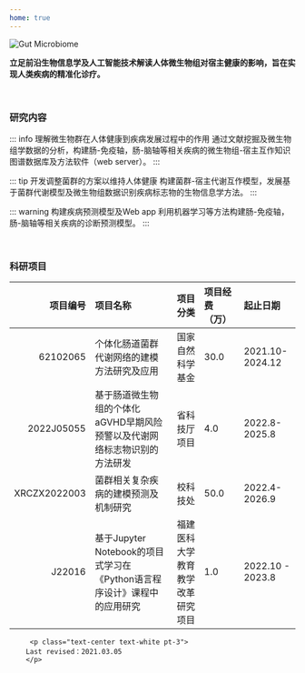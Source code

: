 ```yaml
---
home: true
---
```


![Gut Microbiome](https://images.squarespace-cdn.com/content/v1/5aa84edaf793922ad7a32f48/1530472563594-BD4SODXTT6GJZHKEEUNJ/AdobeStock_92533760_gut+microbiome.jpeg)


**立足前沿生物信息学及人工智能技术解读人体微生物组对宿主健康的影响，旨在实现人类疾病的精准化诊疗。**

<br>

### 研究内容


::: info 理解微生物群在人体健康到疾病发展过程中的作用
通过文献挖掘及微生物组学数据的分析，构建肠-免疫轴，肠-脑轴等相关疾病的微生物组-宿主互作知识图谱数据库及方法软件（web server）。
:::

::: tip 开发调整菌群的方案以维持人体健康
构建菌群-宿主代谢互作模型，发展基于菌群代谢模型及微生物组数据识别疾病标志物的生物信息学方法。
:::

::: warning 构建疾病预测模型及Web app
利用机器学习等方法构建肠-免疫轴，肠-脑轴等相关疾病的诊断预测模型。
:::

<br>

### 科研项目

|项目编号 	|项目名称 	|项目分类 	|项目经费（万）| 	起止日期| 
|-----:|:---------|-----:|:---------|:---------|
|62102065	|个体化肠道菌群代谢网络的建模方法研究及应用|国家自然科学基金|30.0	|2021.10-2024.12|
|2022J05055	|基于肠道微生物组的个体化aGVHD早期风险预警以及代谢网络标志物识别的方法研发|省科技厅项目	|	4.0|2022.8-2025.8|
|XRCZX2022003	|菌群相关复杂疾病的建模预测及机制研究|校科技处|50.0	|	2022.4-2026.9|
|J22016	|基于Jupyter Notebook的项目式学习在《Python语言程序设计》课程中的应用研究|福建医科大学教育教学改革研究项目|1.0	|2022.10 - 2023.8| 


 <div>
        <script type="text/javascript" src="//rf.revolvermaps.com/0/0/7.js?i=5uhruhjzlna&amp;m=7&amp;c=ff0000&amp;cr1=ffffff&amp;sx=0" async="async"></script>

         <p class="text-center text-white pt-3">
        Last revised：2021.03.05
        </p>
            
</div>


